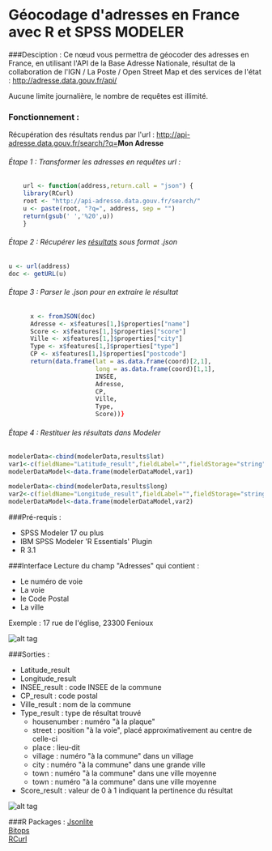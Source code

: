 # Géocodage d'adresses en France avec R et SPSS MODELER

###Desciption :
Ce nœud vous permettra de géocoder des adresses en France, en utilisant l'API de la Base Adresse Nationale, résultat de la collaboration de l'IGN / La Poste / Open Street Map et des services de l'état : http://adresse.data.gouv.fr/api/

Aucune limite journalière, le nombre de requêtes est illimité.

### Fonctionnement :

Récupération des résultats rendus par l'url : http://api-adresse.data.gouv.fr/search/?q=<b>Mon Adresse</b>

###### Étape 1 : Transformer les adresses en requêtes url :

```R
    url <- function(address,return.call = "json") {
    library(RCurl)
    root <- "http://api-adresse.data.gouv.fr/search/"
    u <- paste(root, "?q=", address, sep = "")
    return(gsub(' ','%20',u))
    }
```

###### Étape 2 : Récupérer les [résultats](http://api-adresse.data.gouv.fr/search/?q=8%20bd%20du%20port) sous format .json

```R
u <- url(address)
doc <- getURL(u)
```

###### Étape 3 : Parser le .json pour en extraire le résultat

```R
      x <- fromJSON(doc)
      Adresse <- x$features[1,]$properties["name"]
      Score <- x$features[1,]$properties["score"]
      Ville <- x$features[1,]$properties["city"]
      Type <- x$features[1,]$properties["type"]
      CP <- x$features[1,]$properties["postcode"]
      return(data.frame(lat = as.data.frame(coord)[2,1],
                        long = as.data.frame(coord)[1,1],
                        INSEE,
                        Adresse,
                        CP,
                        Ville,
                        Type,
                        Score))}
```

###### Étape 4 : Restituer les résultats dans Modeler

```R
modelerData<-cbind(modelerData,results$lat)
var1<-c(fieldName="Latitude_result",fieldLabel="",fieldStorage="string",fieldFormat="",fieldMeasure="",  fieldRole="")
modelerDataModel<-data.frame(modelerDataModel,var1)

modelerData<-cbind(modelerData,results$long)
var2<-c(fieldName="Longitude_result",fieldLabel="",fieldStorage="string",fieldFormat="",fieldMeasure="",  fieldRole="")
modelerDataModel<-data.frame(modelerDataModel,var2)
```

###Pré-requis :
- SPSS Modeler 17 ou plus
- IBM SPSS Modeler 'R Essentials' Plugin
- R 3.1

###Interface
Lecture du champ "Adresses" qui contient :
- Le numéro de voie
- La voie
- le Code Postal
- La ville  

Exemple : 17 rue de l'église, 23300 Fenioux

![alt tag](https://raw.githubusercontent.com/VinceLYO/TEST/master/Capture_1.JPG)

###Sorties :
- Latitude_result
- Longitude_result
- INSEE_result : code INSEE de la commune
- CP_result : code postal
- Ville_result : nom de la commune
- Type_result : type de résultat trouvé
    - housenumber : numéro "à la plaque"
    - street : position "à la voie", placé approximativement au centre de celle-ci
    - place : lieu-dit
    - village : numéro "à la commune" dans un village
    - city : numéro "à la commune" dans une grande ville
    - town : numéro "à la commune" dans une ville moyenne
    - town : numéro "à la commune" dans une ville moyenne
- Score_result : valeur de 0 à 1 indiquant la pertinence du résultat

![alt tag](https://raw.githubusercontent.com/VinceLYO/TEST/master/Capture_2.JPG)

###R Packages :
[Jsonlite](https://cran.r-project.org/web/packages/jsonlite/index.html)  
[Bitops](https://cran.r-project.org/web/packages/bitops/index.html)  
[RCurl](https://cran.r-project.org/web/packages/RCurl/index.html)  

